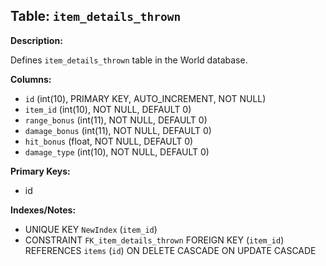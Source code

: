 ## Table: `item_details_thrown`

**Description:**

Defines `item_details_thrown` table in the World database.

**Columns:**
- `id` (int(10), PRIMARY KEY, AUTO_INCREMENT, NOT NULL)
- `item_id` (int(10), NOT NULL, DEFAULT 0)
- `range_bonus` (int(11), NOT NULL, DEFAULT 0)
- `damage_bonus` (int(11), NOT NULL, DEFAULT 0)
- `hit_bonus` (float, NOT NULL, DEFAULT 0)
- `damage_type` (int(10), NOT NULL, DEFAULT 0)

**Primary Keys:**
- id

**Indexes/Notes:**
- UNIQUE KEY `NewIndex` (`item_id`)
- CONSTRAINT `FK_item_details_thrown` FOREIGN KEY (`item_id`) REFERENCES `items` (`id`) ON DELETE CASCADE ON UPDATE CASCADE